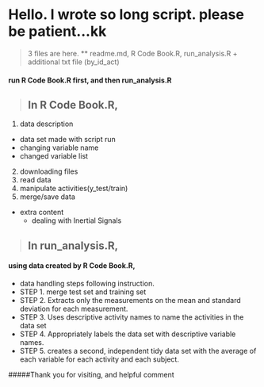 # Hello. I wrote so long script. please be patient...kk

> 3 files are here.
** readme.md, R Code Book.R, run_analysis.R + additional txt file (by_id_act)



#### run R Code Book.R first, and then run_analysis.R
 

 
>## In R Code Book.R, 

1. data description
  * data set made with script run
  * changing variable name
  * changed variable list		
2. downloading files
3. read data
4. manipulate activities(y_test/train)
5. merge/save data
 
- extra content
  - dealing with Inertial Signals
 
 
 
>## In run_analysis.R,
 
 #### using data created by R Code Book.R,
- data handling steps following instruction.
 - STEP 1. merge test set and training set
 - STEP 2. Extracts only the measurements on the mean and standard deviation for each measurement.
 - STEP 3. Uses descriptive activity names to name the activities in the data set
 - STEP 4. Appropriately labels the data set with descriptive variable names.
 - STEP 5. creates a second, independent tidy data set with the average of each variable for each activity and each subject.

 
#####Thank you for visiting, and helpful comment
